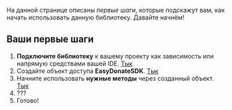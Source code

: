 На данной странице описаны *первые шаги*, которые подскажут вам, как начать использовать данную библиотеку. 
Давайте начнём!

## Ваши первые шаги
1. **Подключите библиотеку** к вашему проекту как зависимость или напрямую средствами вашей IDE. [Тык](https://github.com/SoKnight/EasyDonateSDK/wiki/Import-SDK-into-your-project)
2. Создайте объект доступа **EasyDonateSDK**. [Тык](https://github.com/SoKnight/EasyDonateSDK/wiki/Working-with-SDK#create-new-sdk-instance)
3. Начните использовать **нужные методы** через созданный объект. [Тык](https://github.com/SoKnight/EasyDonateSDK/wiki/Available-methods)
4. ???
5. Готово!